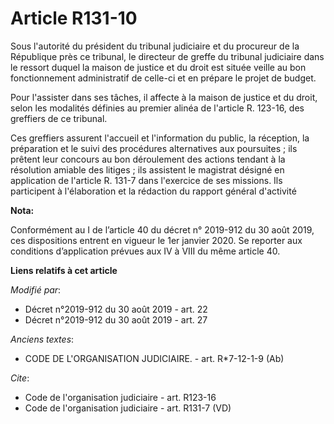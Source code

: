 # Article R131-10

Sous l'autorité du président du tribunal judiciaire et du procureur de la République près ce tribunal, le directeur de greffe
du tribunal judiciaire dans le ressort duquel la maison de justice et du droit est située veille au bon fonctionnement
administratif de celle-ci et en prépare le projet de budget.

Pour l'assister dans ses tâches, il affecte à la maison de justice et du droit, selon les modalités définies au premier
alinéa de l'article R. 123-16, des greffiers de ce tribunal.

Ces greffiers assurent l'accueil et l'information du public, la réception, la préparation et le suivi des procédures
alternatives aux poursuites ; ils prêtent leur concours au bon déroulement des actions tendant à la résolution amiable des
litiges ; ils assistent le magistrat désigné en application de l'article R. 131-7 dans l'exercice de ses missions. Ils
participent à l'élaboration et la rédaction du rapport général d'activité

**Nota:**

Conformément au I de l’article 40 du décret n° 2019-912 du 30 août 2019, ces dispositions entrent en vigueur le 1er janvier
2020. Se reporter aux conditions d’application prévues aux IV à VIII du même article 40.

**Liens relatifs à cet article**

_Modifié par_:

  - Décret n°2019-912 du 30 août 2019 - art. 22
  - Décret n°2019-912 du 30 août 2019 - art. 27

_Anciens textes_:

  - CODE DE L'ORGANISATION JUDICIAIRE. - art. R*7-12-1-9 (Ab)

_Cite_:

  - Code de l'organisation judiciaire - art. R123-16
  - Code de l'organisation judiciaire - art. R131-7 (VD)
